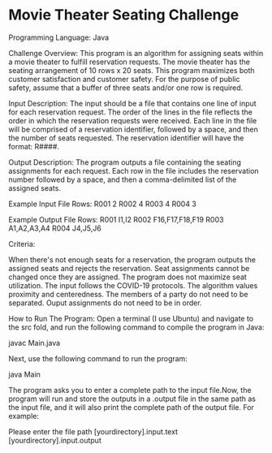 # Movie Theater Seating Challenge
Programming Language: Java

Challenge Overview:
This program is an algorithm for assigning seats within a movie theater to fulfill reservation requests. The movie theater has the seating arrangement of 10 rows x 20 seats. This program maximizes both customer satisfaction and customer safety. For the purpose of public safety, assume that a buffer of three seats and/or one row is required.

Input Description:
The input should be a file that contains one line of input for each reservation request. The order of the lines in the file reflects the order in which the reservation requests were received. Each line in the file will be comprised of a reservation identifier, followed by a space, and then the number of seats requested. The reservation identifier will have the format: R####. 

Output Description:
The program outputs a file containing the seating assignments for each request. Each row in the file includes the reservation number followed by a space, and then a comma-delimited list of the assigned seats.

Example Input File Rows:
R001 2
R002 4
R003 4
R004 3

Example Output File Rows:
R001 I1,I2
R002 F16,F17,F18,F19
R003 A1,A2,A3,A4
R004 J4,J5,J6

Criteria:

When there's not enough seats for a reservation, the program outputs the assigned seats and rejects the reservation.
Seat assignments cannot be changed once they are assigned.
The program does not maximize seat utilization.
The input follows the COVID-19 protocols.
The algorithm values proximity and centeredness.
The members of a party do not need to be separated.
Ouput assignments do not need to be in  order.

How to Run The Program:
Open a terminal (I use Ubuntu) and navigate to the src fold, and run the following command to compile the program in Java:

javac Main.java 

Next, use the following command to run the program:

java Main

The program asks you to enter a complete path to the input file.Now, the program will run and store the outputs in a .output file in the same path as the input file, and it will also print the complete path of the output file. For example:

Please enter the file path
[yourdirectory].input.text
[yourdirectory].input.output



